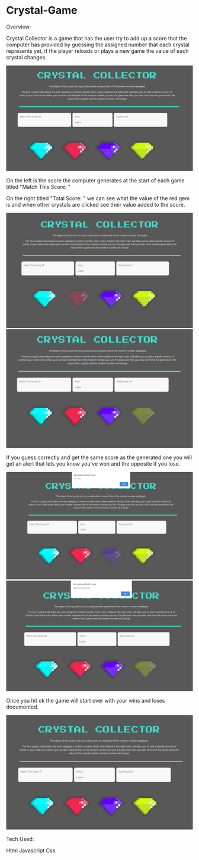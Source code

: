 # Crystal-Game


Overview:

Crystal Collector is a game that has the user try to add up a score that the computer has provided by guessing the assigned number that each crystal represents yet, if the player reloads or plays a new game the value of each crystal changes.

![alt text](images/start.png)

On the left is the score the computer generates at the start of each game titled "Match This Score: " 

On the right titled "Total Score: " we can see what the value of the red gem is and when other crystals are clicked see their value added to the score.

![alt text](images/click.png)
![alt text](images/click2.png)

If you guess correctly and get the same score as the generated one you will get an alert that lets you know you've won and the opposite if you lose.

![alt text](images/won.png)
![alt text](images/lose.png)

Once you hit ok the game will start over with your wins and loses documented.

![alt text](images/final.png)


Tech Used: 

Html
Javascript
Css





